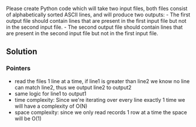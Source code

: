 Please create Python code which will take two input files, both files consist of alphabetically sorted ASCII lines, and will produce two outputs: - The first output file should contain lines that are present in the first input file but not in the second input file. - The second output file should contain lines that are present in the second input file but not in the first input file.

## Solution
### Pointers
* read the files 1 line at a time, if line1 is greater than line2 we know no line can match line2, thus we output line2 to output2
* same logic for line1 to output1
* time complexity: Since we're iterating over every line exactly 1 time we will have a complexity of O(N)
* space complexity: since we only read records 1 row at a time the space will be O(1)
